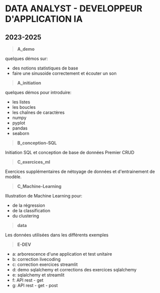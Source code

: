 # DATA ANALYST - DEVELOPPEUR D'APPLICATION IA
## 2023-2025

>**A_demo** 

quelques démos sur: 
*  des notions statistiques de base
* faire une sinusoide correctement et écouter un son

> **A_initiation**  

quelques démos pour introduire:
* les listes
* les boucles
* les chaînes de caractères
* numpy
* pyplot
* pandas
* seaborn

> **B_conception-SQL**  

Initiation SQL et conception de base de données
Premier CRUD

> **C_exercices_ml**

Exercices supplémentaires de nétoyage de données et d'entrainement de modèle. 

> **C_Machine-Learning**

Illustration de Machine Learning pour:
* de la régression
* de la classification
* du clustering

> **data** 

Les données utilisées dans les différents exemples

> **E-DEV** 

* a: arborescence d'une application et test unitaire
* b: correction livecoding
* c: correction exercices streamlit
* d: demo sqlalchemy et corrections des exercices sqlalchemy
* e: sqlalchemy et streamlit
* f: API rest - get
* g: API rest - get - post
  

